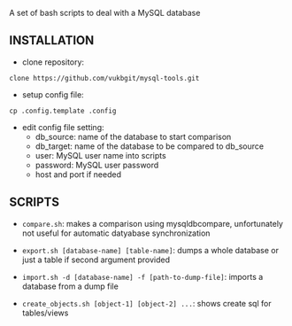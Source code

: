 A set of bash scripts to deal with a MySQL database

## INSTALLATION ##

* clone repository:

`clone https://github.com/vukbgit/mysql-tools.git`

* setup config file:

`cp .config.template .config`

* edit config file setting:
	* db_source: name of the database to start comparison
	* db_target: name of the database to be compared to db_source
	* user: MySQL user name into scripts
	* password: MySQL user password
	* host and port if needed

## SCRIPTS ##

* `compare.sh`: makes a comparison using mysqldbcompare, unfortunately not useful for automatic datyabase synchronization

* `export.sh [database-name] [table-name]`: dumps a whole database or just a table if second argument provided

* `import.sh -d [database-name] -f [path-to-dump-file]`: imports a database from a dump file

* `create_objects.sh [object-1] [object-2] ...`: shows create sql for tables/views 
